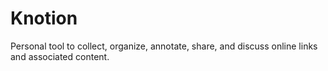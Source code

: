 # Knotion
Personal tool to collect, organize, annotate, share, and discuss online links and associated content.
